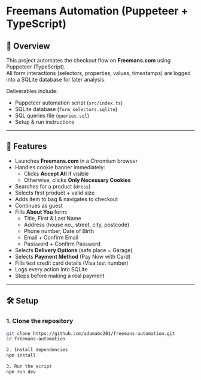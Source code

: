 # Freemans Automation (Puppeteer + TypeScript)

## 📌 Overview
This project automates the checkout flow on **Freemans.com** using Puppeteer (TypeScript).  
All form interactions (selectors, properties, values, timestamps) are logged into a SQLite database for later analysis.  

Deliverables include:
- Puppeteer automation script (`src/index.ts`)
- SQLite database (`form_selectors.sqlite`)
- SQL queries file (`queries.sql`)
- Setup & run instructions

---

## 🚀 Features
- Launches **Freemans.com** in a Chromium browser
- Handles cookie banner immediately:
  - Clicks **Accept All** if visible  
  - Otherwise, clicks **Only Necessary Cookies**
- Searches for a product (`dress`)
- Selects first product + valid size
- Adds item to bag & navigates to checkout
- Continues as guest
- Fills **About You** form:
  - Title, First & Last Name  
  - Address (house no., street, city, postcode)  
  - Phone number, Date of Birth  
  - Email + Confirm Email  
  - Password + Confirm Password  
- Selects **Delivery Options** (safe place = Garage)
- Selects **Payment Method** (Pay Now with Card)
- Fills test credit card details (Visa test number)
- Logs every action into SQLite
- Stops before making a real payment

---

## 🛠️ Setup

### 1. Clone the repository
```sh
git clone https://github.com/adamabo201/freemans-automation.git
cd freemans-automation

2. Install dependencies
npm install

3. Run the script
npm run dev
